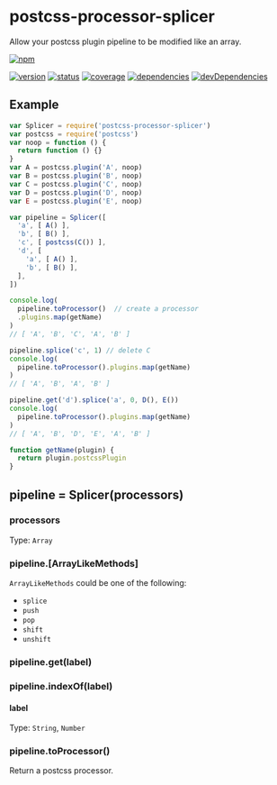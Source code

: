 # postcss-processor-splicer
Allow your postcss plugin pipeline to be modified like an array.

[![npm](https://nodei.co/npm/postcss-processor-splicer.png?downloads=true)](https://www.npmjs.org/package/postcss-processor-splicer)

[![version](https://img.shields.io/npm/v/postcss-processor-splicer.svg)](https://www.npmjs.org/package/postcss-processor-splicer)
[![status](https://travis-ci.org/zoubin/postcss-processor-splicer.svg?branch=master)](https://travis-ci.org/zoubin/postcss-processor-splicer)
[![coverage](https://img.shields.io/coveralls/zoubin/postcss-processor-splicer.svg)](https://coveralls.io/github/zoubin/postcss-processor-splicer)
[![dependencies](https://david-dm.org/zoubin/postcss-processor-splicer.svg)](https://david-dm.org/zoubin/postcss-processor-splicer)
[![devDependencies](https://david-dm.org/zoubin/postcss-processor-splicer/dev-status.svg)](https://david-dm.org/zoubin/postcss-processor-splicer#info=devDependencies)

## Example

```javascript
var Splicer = require('postcss-processor-splicer')
var postcss = require('postcss')
var noop = function () {
  return function () {}
}
var A = postcss.plugin('A', noop)
var B = postcss.plugin('B', noop)
var C = postcss.plugin('C', noop)
var D = postcss.plugin('D', noop)
var E = postcss.plugin('E', noop)

var pipeline = Splicer([
  'a', [ A() ],
  'b', [ B() ],
  'c', [ postcss(C()) ],
  'd', [
    'a', [ A() ],
    'b', [ B() ],
  ],
])

console.log(
  pipeline.toProcessor()  // create a processor
  .plugins.map(getName)
)
// [ 'A', 'B', 'C', 'A', 'B' ]

pipeline.splice('c', 1) // delete C
console.log(
  pipeline.toProcessor().plugins.map(getName)
)
// [ 'A', 'B', 'A', 'B' ]

pipeline.get('d').splice('a', 0, D(), E())
console.log(
  pipeline.toProcessor().plugins.map(getName)
)
// [ 'A', 'B', 'D', 'E', 'A', 'B' ]

function getName(plugin) {
  return plugin.postcssPlugin
}

```

## pipeline = Splicer(processors)

### processors

Type: `Array`

### pipeline.[ArrayLikeMethods]
`ArrayLikeMethods` could be one of the following:

* `splice`
* `push`
* `pop`
* `shift`
* `unshift`

### pipeline.get(label)
### pipeline.indexOf(label)

#### label

Type: `String`, `Number`

### pipeline.toProcessor()

Return a postcss processor.
